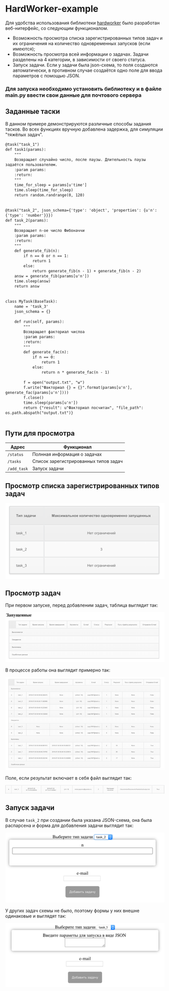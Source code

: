 # HardWorker-example

Для удобства использования библиотеки [hardworker](https://github.com/Snusmumrick/HardWorker) было разработан веб-нитерфейс, со следующим функционалом.

* Возможность просмотра списка зарегистрированных типов задач и их ограничения на количество одновременных запусков (если имеются);
* Возможность просмотра всей информации о задачах. Задачи разделены на 4 категории, в зависимости от своего статуса.
* Запуск задачи. Если у задачи была json-схема, то поля создаются автоматически, в противном случае создаётся одно поле для ввода параметров с помощью JSON.

### Для запуска необходимо установить библиотеку и в файле main.py ввести свои данные для почтового сервера

## Заданные таски

В данном примере демонстрируются различные способы задания тасков. Во всех функциях вручную добавлена задержка, для симуляции "тяжёлых задач".

```
@task("task_1")
def task1(params):
    """
    Возвращает случайно число, после паузы. Длительность паузы задаётся пользователем.
    :param params:
    :return:
    """
    time_for_sleep = params[u'time']
    time.sleep(time_for_sleep)
    return random.randrange(0, 120)


@task("task_2", json_schema={'type': 'object', 'properties': {u'n': {'type': 'number'}}})
def task_2(params):
    """
    Возвращает n-ое число Фибоначчи
    :param params:
    :return:
    """
    def generate_fib(n):
        if n == 0 or n == 1:
            return 1
        else:
            return generate_fib(n - 1) + generate_fib(n - 2)
    answ = generate_fib(params[u'n'])
    time.sleep(answ)
    return answ


class MyTask(BaseTask):
    name = 'task_3'
    json_schema = {}

    def run(self, params):
        """
        Возвращает факториал числоа
        :param params:
        :return:
        """
        def generate_fac(n):
            if n == 0:
                return 1
            else:
                return n * generate_fac(n - 1)

        f = open("output.txt", "w")
        f.write("Факториал {} = {}".format(params[u'n'], generate_fac(params[u'n'])))
        f.close()
        time.sleep(params[u'n'])
        return {"result": u"Факториал посчитан", "file_path": os.path.abspath("output.txt")}
        
```

## Пути для просмотра

| Адрес       	| Функционал 			                         |
|-------------	|--------------------------------------------|
| `/status`   	|Полнная информация о задачах                |
| `/tasks`    	|Список зарегистрированных типов задач       |
| `/add_task` 	|Запуск задачи                               |

## Просмотр списка зарегистрированных типов задач

![](types.png)

## Просмотр задач

При первом запуске, перед добавленим задач, таблица выглядит так:

![](screen1.png)

В процессе работы она выглядит примерно так:

![](screen2.png)

Поле, если результат включает в себя файл выглядит так:

![](with_file.png)


## Запуск задачи

В случае `task_2` при создании была указана JSON-схема, она была распарсена и форма для добавления задачи выглядит так:

![](schema.png)

У других задач схемы не было, поэтому формы у них внешне одинаковые и выглядят так:

![](no_schema.png)
